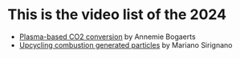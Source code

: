 # This is the video list of the 2024

* [Plasma-based CO2 conversion](https://www.youtube.com/watch?v=_J2H7xN66GU&t=83s) by Annemie Bogaerts
* [Upcycling combustion generated particles](https://www.youtube.com/watch?v=ipeqZ6IR8xU) by Mariano Sirignano

